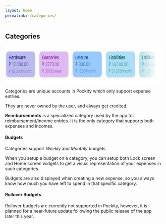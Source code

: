 ```yaml
---
layout: home
permalink: /categories/
---
```


## Categories

<picture>
  <source media="(prefers-color-scheme: dark)" srcset="/assets/images/categories/header-dark.jpg 1x, /assets/images/categories/header-dark@2x.jpg 2x, /assets/images/categories/header-dark@3x.jpg 3x">
  <img src="/assets/images/categories/header.jpg" srcset="/assets/images/categories/header@2x.jpg 2x, /assets/images/categories/header@3x.jpg 3x" width="712" height="122" alt="Graphical representation of Pockity's categories"/>
</picture>

Categories are unique accounts in Pockity which only support expense entries. 

They are never owned by the user, and always get credited. 

**Reimbursements** is a specialized category used by the app for reimbursement/income entries. It is the only category that supports both expenses and incomes. 

#### Budgets 
Categories support *Weekly* and *Monthly* budgets. 

When you setup a budget on a category, you can setup both Lock screen and Home screen widgets to get a visual representation of your expenses in such categories. 

Budgets are also displayed when creating a new expense, so you always know how much you have left to spend in that specific category. 

#### Rollover Budgets
Rollover budgets are currently not supported in Pockity, however, it is planned for a near-future update following the public release of the app later this year. 

